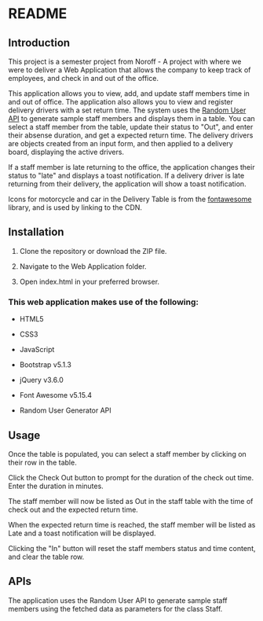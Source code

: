 # README

## Introduction

This project is a semester project from Noroff - A project with where we were to deliver a Web Application that allows the company to keep track of employees, and check in and out of the office.

This application allows you to view, add, and update staff members time in and out of office. The application also allows you to view and register delivery drivers with a set return time. The system uses the [Random User API](https://randomuser.me/) to generate sample staff members and displays them in a table. You can select a staff member from the table, update their status to "Out", and enter their absense duration, and get a expected return time.
The delivery drivers are objects created from an input form, and then applied to a delivery board, displaying the active drivers.

If a staff member is late returning to the office, the application changes their status to "late" and displays a toast notification.
If a delivery driver is late returning from their delivery, the application will show a toast notification. 

Icons for motorcycle and car in the Delivery Table is from the [fontawesome](https://fontawesome.com/) library, and is used by linking to the CDN.

## Installation

1. Clone the repository or download the ZIP file.

2. Navigate to the Web Application folder.

3. Open index.html in your preferred browser.

### This web application makes use of the following:

* HTML5

* CSS3

* JavaScript

* Bootstrap v5.1.3

* jQuery v3.6.0

* Font Awesome v5.15.4

* Random User Generator API

## Usage

Once the table is populated, you can select a staff member by clicking on their row in the table.

Click the Check Out button to prompt for the duration of the check out time. Enter the duration in minutes.

The staff member will now be listed as Out in the staff table with the time of check out and the expected return time.

When the expected return time is reached, the staff member will be listed as Late and a toast notification will be displayed.

Clicking the "In" button will reset the staff members status and time content, and clear the table row.

## APIs

The application uses the Random User API to generate sample staff members using the fetched data as parameters for the class Staff.